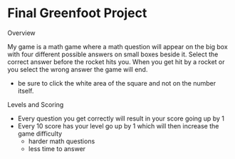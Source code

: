 # Final Greenfoot Project

Overview

My game is a math game where a math question will appear on the big box with four different possible answers on small boxes beside it. Select the correct answer before the rocket hits you. When you get hit by a rocket or you select the wrong answer the game will end.
- be sure to click the white area of the square and not on the number itself.

Levels and Scoring
- Every question you get correctly will result in your score going up by 1
- Every 10 score has your level go up by 1 which will then increase the game difficulty
    - harder math questions
    - less time to answer
